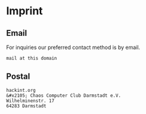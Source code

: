 # Imprint

## Email

For inquiries our preferred contact method is by email.

`mail at this domain`

## Postal

```
hackint.org
&#x2105; Chaos Computer Club Darmstadt e.V.
Wilhelminenstr. 17
64283 Darmstadt
```

